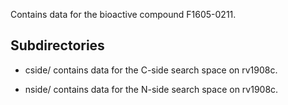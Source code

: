 Contains data for the bioactive compound F1605-0211.

## Subdirectories

- cside/ contains data for the C-side search space on rv1908c.

- nside/ contains data for the N-side search space on rv1908c.

